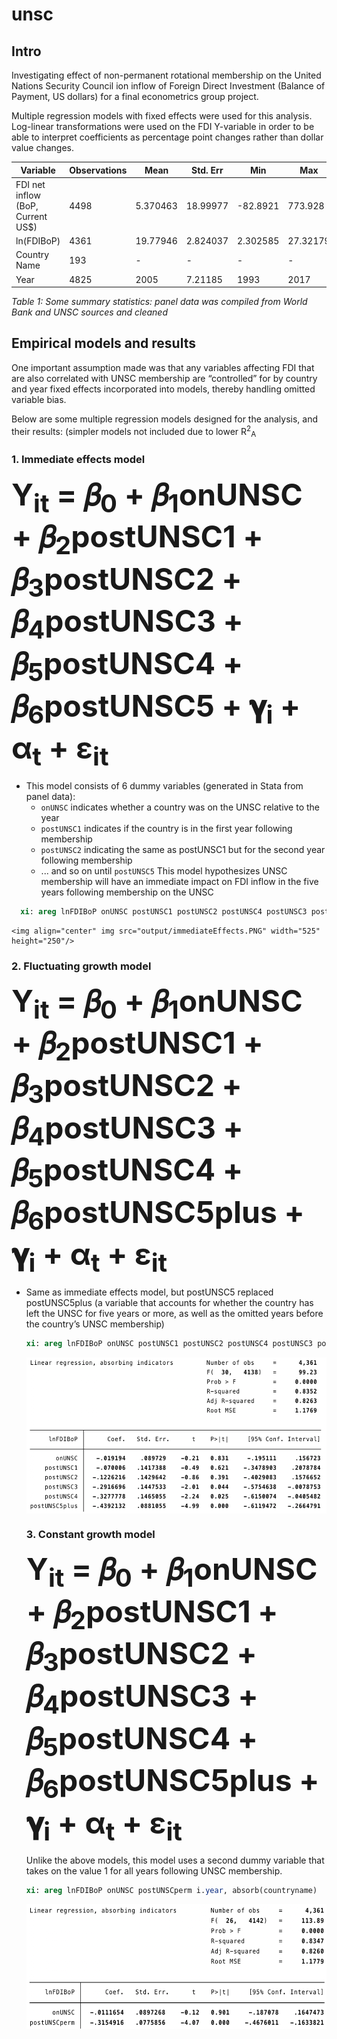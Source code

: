 # unsc
## Intro
Investigating effect of non-permanent rotational membership on the United Nations Security Council ion inflow of Foreign Direct Investment (Balance of Payment, US dollars) for a final econometrics group project.

Multiple regression models with fixed effects were used for this analysis. Log-linear transformations were used on the FDI Y-variable in order to be able to interpret coefficients as percentage point changes rather than dollar value changes.

| Variable                          | Observations | Mean     | Std. Err | Min      | Max      |
|-----------------------------------|--------------|----------|----------|----------|----------|
| FDI net inflow (BoP, Current US$) | 4498         | 5.370463 | 18.99977 | -82.8921 | 773.928  |
| ln(FDIBoP)                        | 4361         | 19.77946 | 2.824037 | 2.302585 | 27.32179 |
| Country Name                      | 193          | -        | -        | -        | -        |
| Year                              | 4825         | 2005     | 7.21185  | 1993     | 2017     |

*Table 1: Some summary statistics: panel data was compiled from World Bank and UNSC sources and cleaned*

## Empirical models and results
One important assumption made was that any variables affecting FDI that are also correlated with UNSC membership are “controlled” for by country and year fixed effects incorporated into models, thereby handling omitted variable bias.

Below are some multiple regression models designed for the analysis, and their results: (simpler models not included due to lower R<sup>2</sup><sub>A</sub>

  ### 1. Immediate effects model
  <font size="15"> **Y<sub>it</sub> = 𝛽<sub>0</sub> + 𝛽<sub>1</sub>onUNSC + 𝛽<sub>2</sub>postUNSC1 + 𝛽<sub>3</sub>postUNSC2 + 𝛽<sub>4</sub>postUNSC3 + 𝛽<sub>5</sub>postUNSC4 + 𝛽<sub>6</sub>postUNSC5 + 𝛄<sub>i</sub> + α<sub>t</sub> + ɛ<sub>it</sub>** </font>
    
  * This model consists of 6 dummy variables (generated in Stata from panel data):
      * `onUNSC` indicates whether a country was on the UNSC relative to the year
      * `postUNSC1` indicates if the country is in the first year following membership
      * `postUNSC2` indicating the same as postUNSC1 but for the second year following membership
      * ... and so on until `postUNSC5`
  This model hypothesizes UNSC membership will have an immediate impact on FDI inflow in the five years following membership on the UNSC
  
   ```stata
     xi: areg lnFDIBoP onUNSC postUNSC1 postUNSC2 postUNSC4 postUNSC3 postUNSC5 i.year, absorb(countryname)
   ```
  
    <img align="center" img src="output/immediateEffects.PNG" width="525" height="250"/>
  
  ### 2. Fluctuating growth model
  <font size="15"> **Y<sub>it</sub> = 𝛽<sub>0</sub> + 𝛽<sub>1</sub>onUNSC + 𝛽<sub>2</sub>postUNSC1 + 𝛽<sub>3</sub>postUNSC2 + 𝛽<sub>4</sub>postUNSC3 + 𝛽<sub>5</sub>postUNSC4 + 𝛽<sub>6</sub>postUNSC5plus + 𝛄<sub>i</sub> + α<sub>t</sub> + ɛ<sub>it</sub>** </font>

* Same as immediate effects model, but postUNSC5 replaced postUNSC5plus (a variable that
accounts for whether the country has left the UNSC for five years or more, as well as the omitted years before the country’s UNSC membership)

  ```stata
  xi: areg lnFDIBoP onUNSC postUNSC1 postUNSC2 postUNSC4 postUNSC3 postUNSC5plus i.year, absorb(countryname)
  ```

    <img align="center" img src="output/fluctuatingGrowth.PNG" width="525" height="250"/>
  
  ### 3. Constant growth model
  <font size="15"> **Y<sub>it</sub> = 𝛽<sub>0</sub> + 𝛽<sub>1</sub>onUNSC + 𝛽<sub>2</sub>postUNSC1 + 𝛽<sub>3</sub>postUNSC2 + 𝛽<sub>4</sub>postUNSC3 + 𝛽<sub>5</sub>postUNSC4 + 𝛽<sub>6</sub>postUNSC5plus + 𝛄<sub>i</sub> + α<sub>t</sub> + ɛ<sub>it</sub>** </font>
  
  Unlike the above models, this model uses a second dummy variable that takes on the value 1 for all years following UNSC membership.
  
  ```stata
  xi: areg lnFDIBoP onUNSC postUNSCperm i.year, absorb(countryname)
  ```

    <img align="center" img src="output/constantGrowth.PNG" width="525" height="200"/>

